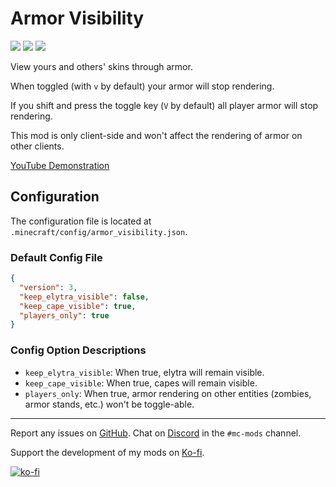 # Armor Visibility
[![](http://cf.way2muchnoise.eu/full_387962_downloads.svg)](https://www.curseforge.com/minecraft/mc-mods/armor-visibility)
[![](https://img.shields.io/modrinth/dt/armor-visibility?logo=modrinth&style=flat)](https://www.modrinth.com/mod/armor-visibility)
[![](http://cf.way2muchnoise.eu/versions/387962.svg)](https://www.curseforge.com/minecraft/mc-mods/armor-visibility)

View yours and others' skins through armor.

When toggled (with `v` by default) your armor will stop rendering.

If you shift and press the toggle key (`V` by default) all player armor will stop rendering.

This mod is only client-side and won't affect the rendering of armor on other clients.

[YouTube Demonstration](https://youtu.be/y9PXSRNULdw)

## Configuration
The configuration file is located at `.minecraft/config/armor_visibility.json`.

### Default Config File
```json
{
  "version": 3,
  "keep_elytra_visible": false,
  "keep_cape_visible": true,
  "players_only": true
}
```

### Config Option Descriptions
- `keep_elytra_visible`: When true, elytra will remain visible.
- `keep_cape_visible`: When true, capes will remain visible.
- `players_only`: When true, armor rendering on other entities (zombies, armor stands, etc.) won't be toggle-able.

---

Report any issues on [GitHub](https://github.com/Trikzon/armor-visibility/issues). Chat on [Discord](https://discord.gg/aUwZKagWh2) in the `#mc-mods` channel.

Support the development of my mods on [Ko-fi](https://ko-fi.com/X7X8D56YI).

[![ko-fi](https://ko-fi.com/img/githubbutton_sm.svg)](https://ko-fi.com/X7X8D56YI)
